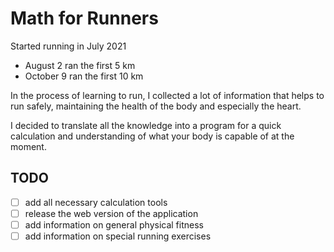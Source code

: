 # Math for Runners

Started running in July 2021
- August 2 ran the first 5 km
- October 9 ran the first 10 km

In the process of learning to run, I collected a lot of information that helps to run safely, maintaining the health of the body and especially the heart.

I decided to translate all the knowledge into a program for a quick calculation and understanding of what your body is capable of at the moment.

## TODO
- [ ] add all necessary calculation tools
- [ ] release the web version of the application
- [ ] add information on general physical fitness
- [ ] add information on special running exercises
